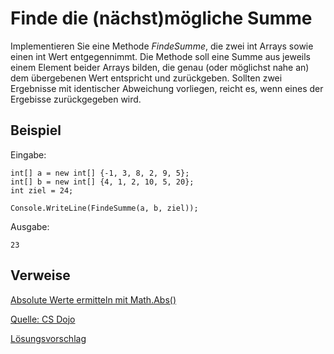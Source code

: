 # Finde die (nächst)mögliche Summe

Implementieren Sie eine Methode *FindeSumme*, die zwei int Arrays sowie einen int Wert entgegennimmt. Die Methode soll eine Summe aus jeweils einem Element beider Arrays bilden, die genau (oder möglichst nahe an) dem übergebenen Wert entspricht und zurückgeben. Sollten zwei Ergebnisse mit identischer Abweichung vorliegen, reicht es, wenn eines der Ergebisse zurückgegeben wird.

## Beispiel
Eingabe:

    int[] a = new int[] {-1, 3, 8, 2, 9, 5};
    int[] b = new int[] {4, 1, 2, 10, 5, 20};
    int ziel = 24;

    Console.WriteLine(FindeSumme(a, b, ziel));

Ausgabe:

    23

## Verweise
[Absolute Werte ermitteln mit Math.Abs()](https://docs.microsoft.com/de-de/dotnet/api/system.math.abs?view=netframework-4.8)

[Quelle: CS Dojo](https://youtu.be/GBuHSRDGZBY)

[Lösungsvorschlag](https://gist.github.com/gsoTH/745563dc6fc7dfa919e4404381c9494d)
